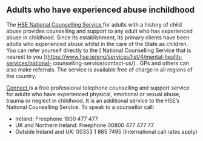 ##  Adults who have experienced abuse inchildhood

The [ HSE National Counselling Service
](http://www.hse.ie/eng/services/list/4/Mental_Health_Services/National_Counselling_Service/)
for adults with a history of child abuse provides counselling and support to
any adult who has experienced abuse in childhood. Since its establishment, its
primary clients have been adults who experienced abuse whilst in the care of
the State as children. You can refer yourself directly to the [ National
Counselling Service that is nearest to you
](https://www.hse.ie/eng/services/list/4/mental-health-services/national-
counselling-service/contact-us/) . GPs and others can also make referrals. The
service is available free of charge in all regions of the country.

[ Connect ](http://connectcounselling.ie/) is a free professional telephone
counselling and support service for adults who have experienced physical,
emotional or sexual abuse, trauma or neglect in childhood. It is an additional
service to the HSE’s National Counselling Service. To speak to a counsellor
call:

  * Ireland: Freephone 1800 477 477 
  * UK and Northern Ireland: Freephone 00800 477 477 77 
  * Outside Ireland and UK: 00353 1 865 7495 (International call rates apply) 
